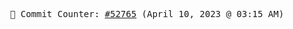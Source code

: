 <p align="center">
    <samp>
        📮 Commit Counter: <a href="https://github.com/Javascript-void0/Javascript-void0/commits/main">#52765</a> (April 10, 2023 @ 03:15 AM)
    </samp>
</p>
